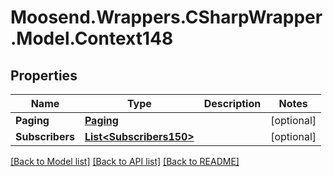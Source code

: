 # Moosend.Wrappers.CSharpWrapper.Model.Context148
## Properties

Name | Type | Description | Notes
------------ | ------------- | ------------- | -------------
**Paging** | [**Paging**](Paging.md) |  | [optional] 
**Subscribers** | [**List&lt;Subscribers150&gt;**](Subscribers150.md) |  | [optional] 

[[Back to Model list]](../README.md#documentation-for-models) [[Back to API list]](../README.md#documentation-for-api-endpoints) [[Back to README]](../README.md)

